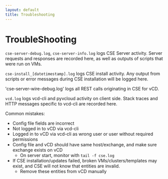```yaml
---
layout: default
title: Troubleshooting
---
```

# TroubleShooting

`cse-server-debug.log`, `cse-server-info.log` logs CSE Server activity. Server requests and responses are recorded here, as well as outputs of scripts that were run on VMs.

`cse-install_[datetimestamp].log` logs CSE install activity. Any output from scripts or error messages during CSE installation will be logged here.

'cse-server-wire-debug.log' logs all REST calls originating in CSE for vCD.

`vcd.log` logs vcd-cli and pyvcloud activity on client side. Stack traces and HTTP messages specific to vcd-cli are recorded here.

Common mistakes:
- Config file fields are incorrect
- Not logged in to vCD via vcd-cli
- Logged in to vCD via vcd-cli as wrong user or user without required permissions
- Config file and vCD should have same host/exchange, and make sure exchange exists on vCD
    - On server start, monitor with `tail -f cse.log`
- If CSE installation/updates failed, broken VMs/clusters/templates may exist, and CSE will not know that entities are invalid.
    - Remove these entities from vCD manually
